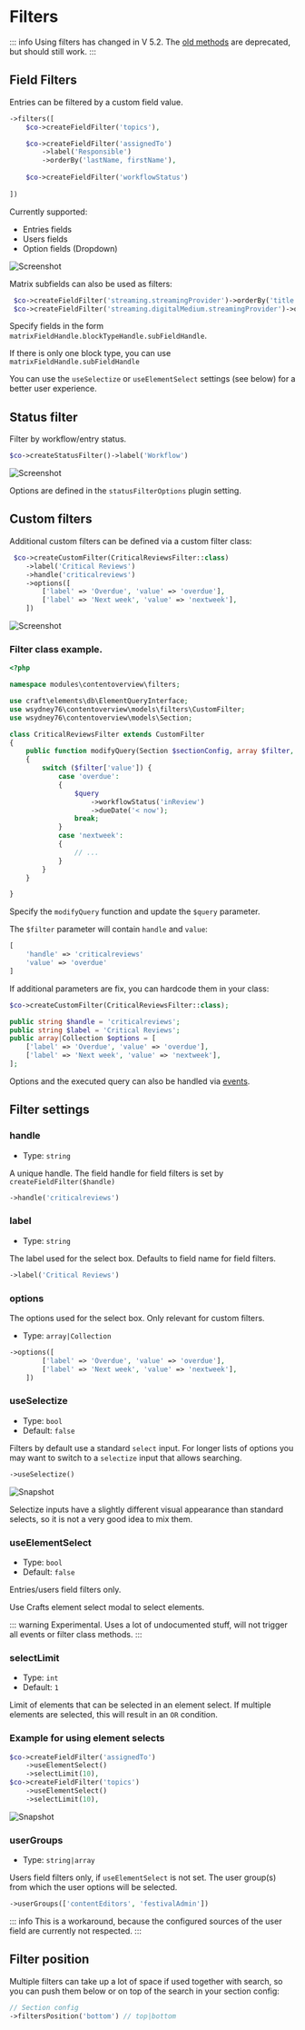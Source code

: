 # Filters

::: info
Using filters has changed in V 5.2. The [old methods](./filters_51) are deprecated, but should still work.
:::

## Field Filters

Entries can be filtered by a custom field value.

```php
->filters([
    $co->createFieldFilter('topics'),

    $co->createFieldFilter('assignedTo')       
        ->label('Responsible')
        ->orderBy('lastName, firstName'),
    
    $co->createFieldFilter('workflowStatus')
     
])
```

Currently supported:

* Entries fields
* Users fields
* Option fields (Dropdown)

![Screenshot](/images/search3.jpg)

Matrix subfields can also be used as filters:

```php
 $co->createFieldFilter('streaming.streamingProvider')->orderBy('title')
 $co->createFieldFilter('streaming.digitalMedium.streamingProvider')->orderBy('title')                        
```

Specify fields in the form `matrixFieldHandle.blockTypeHandle.subFieldHandle`.

If there is only one block type, you can use `matrixFieldHandle.subFieldHandle`

You can use the `useSelectize` or `useElementSelect` settings (see below) for a better user experience.

## Status filter

Filter by workflow/entry status.

```php
$co->createStatusFilter()->label('Workflow')
```

![Screenshot](/images/statusfilter.jpg)

Options are defined in the `statusFilterOptions` plugin setting.

## Custom filters

Additional custom filters can be defined via a custom filter class:

```php
 $co->createCustomFilter(CriticalReviewsFilter::class)
    ->label('Critical Reviews')
    ->handle('criticalreviews')
    ->options([
        ['label' => 'Overdue', 'value' => 'overdue'],
        ['label' => 'Next week', 'value' => 'nextweek'],
    ])
```

![Screenshot](/images/customfilter.jpg)

### Filter class example.

```php
<?php

namespace modules\contentoverview\filters;

use craft\elements\db\ElementQueryInterface;
use wsydney76\contentoverview\models\filters\CustomFilter;
use wsydney76\contentoverview\models\Section;

class CriticalReviewsFilter extends CustomFilter
{
    public function modifyQuery(Section $sectionConfig, array $filter, ElementQueryInterface $query)
    {
        switch ($filter['value']) {
            case 'overdue':
            {
                $query
                    ->workflowStatus('inReview')
                    ->dueDate('< now');
                break;
            }
            case 'nextweek':
            {
                // ...               
            }
        }
    }

}
```

Specify the `modifyQuery` function and update the `$query` parameter.

The `$filter` parameter will contain `handle` and `value`:

```php
[
    'handle' => 'criticalreviews'
    'value' => 'overdue'
]
```

If additional parameters are fix, you can hardcode them in your class:

```php
$co->createCustomFilter(CriticalReviewsFilter::class);
```

```php
public string $handle = 'criticalreviews';
public string $label = 'Critical Reviews';
public array|Collection $options = [
    ['label' => 'Overdue', 'value' => 'overdue'],
    ['label' => 'Next week', 'value' => 'nextweek'],
];
```

Options and the executed query can also be handled via [events](../customize/events#support-custom-filters).

## Filter settings

### handle

* Type: `string`

A unique handle. The field handle for field filters is set by `createFieldFilter($handle)`

```php
->handle('criticalreviews')
```

### label

* Type: `string`

The label used for the select box. Defaults to field name for field filters.

```php
->label('Critical Reviews')
```

### options

The options used for the select box. Only relevant for custom filters.

* Type: `array|Collection`

```php
->options([
        ['label' => 'Overdue', 'value' => 'overdue'],
        ['label' => 'Next week', 'value' => 'nextweek'],
    ])
```

### useSelectize

* Type: `bool`
* Default: `false`

Filters by default use a standard `select` input. For longer lists of options you may want to switch to a `selectize` input that allows searching.


```php
->useSelectize()
```

![Snapshot](/images/selectize.jpg)

Selectize inputs have a slightly different visual appearance than standard selects, so it is not a very good idea to mix them.

### useElementSelect

* Type: `bool`
* Default: `false`

Entries/users field filters only.

Use Crafts element select modal to select elements.

::: warning
Experimental. Uses a lot of undocumented stuff, will not trigger all events or filter class methods.
:::

### selectLimit

* Type: `int`
* Default: `1`

Limit of elements that can be selected in an element select. If multiple elements are selected, this will result in an `OR` condition.

### Example for using element selects

```php
$co->createFieldFilter('assignedTo')
    ->useElementSelect()
    ->selectLimit(10),
$co->createFieldFilter('topics')
    ->useElementSelect()
    ->selectLimit(10),
```

![Snapshot](/images/elementselect.jpg)

### userGroups

* Type: `string|array`

Users field filters only, if `useElementSelect` is not set. The user group(s) from which the user options will be selected.

```php
->userGroups(['contentEditors', 'festivalAdmin'])
```

::: info
This is a workaround, because the configured sources of the user field are currently not respected.
::: 


## Filter position

Multiple filters can take up a lot of space if used together with search, so you can push them
below or on top of the search in your section config:

```php
// Section config
->filtersPosition('bottom') // top|bottom
```